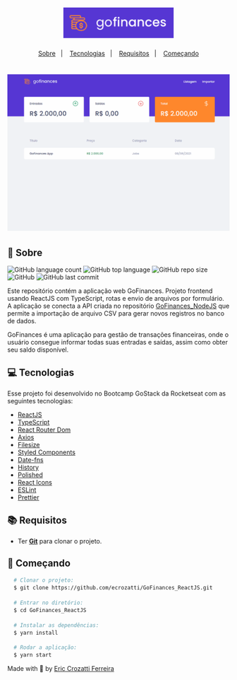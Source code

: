 <h1 align="center">
    <img alt="GoFinances-logo" src="https://github.com/ecrozatti/GoFinances_ReactJS/blob/master/.github/logo.png" width="250px" />
</h1>

<p align="center">
  <a href="#page_with_curl-sobre">Sobre</a>&nbsp;&nbsp;&nbsp;|&nbsp;&nbsp;&nbsp;
  <a href="#computer-tecnologias">Tecnologias</a>&nbsp;&nbsp;&nbsp;|&nbsp;&nbsp;&nbsp;
  <a href="#books-requisitos">Requisitos</a>&nbsp;&nbsp;&nbsp;|&nbsp;&nbsp;&nbsp;
  <a href="#rocket-começando">Começando</a>
</p>

<h1 align="center">
    <img alt="GoBarber" src="https://github.com/ecrozatti/GoFinances_ReactJS/blob/master/.github/GoFinances.gif" />
</h1>

## :page_with_curl: Sobre
![GitHub language count](https://img.shields.io/github/languages/count/ecrozatti/GoFinances_ReactJS)
![GitHub top language](https://img.shields.io/github/languages/top/ecrozatti/GoFinances_ReactJS)
![GitHub repo size](https://img.shields.io/github/repo-size/ecrozatti/GoFinances_ReactJS)
![GitHub](https://img.shields.io/github/license/ecrozatti/GoFinances_ReactJS)
![GitHub last commit](https://img.shields.io/github/last-commit/ecrozatti/GoFinances_ReactJS)

Este repositório contém a aplicação web GoFinances. Projeto frontend usando ReactJS com TypeScript, rotas e envio de arquivos por formulário. A aplicação se conecta a API criada no repositório [GoFinances_NodeJS](https://github.com/ecrozatti/GoFinances_NodeJS) que permite a importação de arquivo CSV para gerar novos registros no banco de dados.

GoFinances é uma aplicação para gestão de transações financeiras, onde o usuário consegue informar todas suas entradas e saídas, assim como obter seu saldo disponível.

## :computer: Tecnologias
Esse projeto foi desenvolvido no Bootcamp GoStack da Rocketseat com as seguintes tecnologias:

- [ReactJS](https://reactjs.org/)
- [TypeScript](https://www.typescriptlang.org/)
- [React Router Dom](https://reacttraining.com/react-router/web/guides/quick-start)
- [Axios](https://github.com/axios/axios)
- [Filesize](https://www.npmjs.com/package/filesize)
- [Styled Components](https://styled-components.com/)
- [Date-fns](https://date-fns.org/)
- [History](https://www.npmjs.com/package/history)
- [Polished](https://polished.js.org/)
- [React Icons](https://www.npmjs.com/package/react-icons)
- [ESLint](https://github.com/eslint/eslint)
- [Prettier](https://github.com/prettier/prettier)

## :books: Requisitos
- Ter [**Git**](https://git-scm.com/) para clonar o projeto.

## :rocket: Começando
``` bash
  # Clonar o projeto:
  $ git clone https://github.com/ecrozatti/GoFinances_ReactJS.git

  # Entrar no diretório:
  $ cd GoFinances_ReactJS
  
  # Instalar as dependências:
  $ yarn install

  # Rodar a aplicação:
  $ yarn start
```

Made with 💚 by [Eric Crozatti Ferreira](https://www.linkedin.com/in/eric-crozatti-1447688a/)

